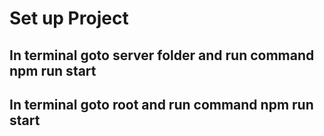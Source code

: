 #
# Set up Project
## In terminal goto server folder and run command npm run start
## In terminal goto root and run command npm run start
